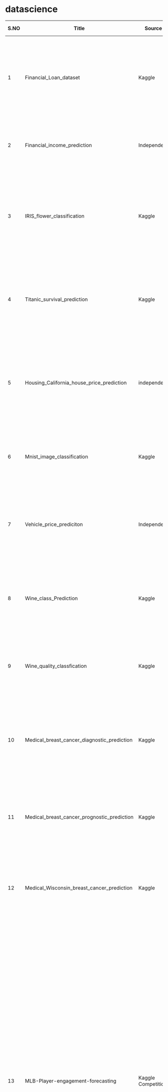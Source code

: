 # datascience
|S.NO |                  Title      |  Source      |              Description                        |           Models          |              Libraries used         |
|----|-----------------------------|--------------|-------------------------------------------------|---------------------------|-------------------------------------|
| 1 | Financial_Loan_dataset      |  Kaggle      |This work predicts whether the applicant is eligible for a loan or not using Classification algorithms, this is a binary classification problem| Random Forest Classifier| Python , Pandas, NumPy, Scikit-learn, Plotly|
| 2 | Financial_income_prediction |       Independent       |This work classifies the workers based on their income using classification algorithm| Random Forest classifier, XGboost, Logistic regression| Python, Pandas, NumPy, Scikit-Learn, plotly, seaborn|
| 3 | IRIS_flower_classification | Kaggle | This work is a classification of the IRIS flowers into 3 categories namely IRIS-setosa, IRIS-virginica, IRIS-versicolor based on their properties| Random Forest classifier, Decision Trees, Logistic regression| Python, pandas, NumPy, Scikit-Learn, Plotly|
| 4 | Titanic_survival_prediction| Kaggle | This work focuses on the classifying people on whether they survived the sinking of RMS Titanic using classification algorithms| Random Forest classifier| Python, Pandas, NumPy, Scikit-Learn, plotly, seaborn |
| 5 | Housing_California_house_price_prediction | independent | In this project prediction algorithms are used to predict the prices of houses in the state of california in USA with respect to various parameters | Random Forest Regressor, Linear regression,  Lasso regression| Python, Pandas, NumPy, Scikit-Learn, plotly, seaborn|
| 6 | Mnist_image_classification | Kaggle | THe project deals with the classification of handwritten number images from 0 to 9  | Random forest classifier, decision trees, Convolution Neural network | Python, Pandas, NumPy, Scikit-Learn, plotly, seaborn|
| 7 | Vehicle_price_prediciton   | Independent | This work deals with the prediction of prices of used vehicles in USA based on various properties like age, mileage, etc| Random Forest regressor, linear regression, Lasso regression| Python, Pandas, NumPy, Scikit-Learn, plotly, seaborn|
| 8 | Wine_class_Prediction | Kaggle | This work deals with the classification of different wines into 3 classes based on their chemical composition| Random Forest classifier |  Python, Pandas, NumPy, Scikit-Learn, plotly, seaborn | 
| 9 | Wine_quality_classfication| Kaggle| This work deals with the classfication of Wines into 7 categories based on their chemical composition| Random Forest classifier, Naive Bayes| Python, Pandas, NumPy, Scikit-Learn, plotly, seaborn |
| 10| Medical_breast_cancer_diagnostic_prediction| Kaggle| This work deals with the prediction of classification of Breast cancer as Malignant or benevolent in a population using Classification models| Random Forest Classifier | Python, Pandas, NumPy, Scikit-Learn, plotly, seaborn |
| 11| Medical_breast_cancer_prognostic_prediction| Kaggle| This work deals with the prediction of occurrence of Breast cancer in a population using Classification models| Random Forest Classifier | Python, Pandas, NumPy, Scikit-Learn, plotly, seaborn |
| 12| Medical_Wisconsin_breast_cancer_prediction| Kaggle| This work deals with the prediction of occurrence of Breast cancer in a population using Classification models| Random Forest Classifier | Python, Pandas, NumPy, Scikit-Learn, plotly, seaborn |
| 13| MLB-Player-engagement-forecasting| Kaggle Competition| This project deals with building a  Machine Learning model to predict the next day player engagement metrics using large-scale time-series data obtained from years of data collection. Data cleaning, Exploratory Data Analysis, Data Engineering, Data Modelling have been carried out using Python Programming Language and its associated libraries such as Pandas, Numpy, Scikit-Learn, Plotly. The project is further being improved by building a Neural network model to predict the parameters much more efficiently| Random Forest Classifier|Python, Pandas, NumPy, Scikit-Learn, plotly, seaborn |